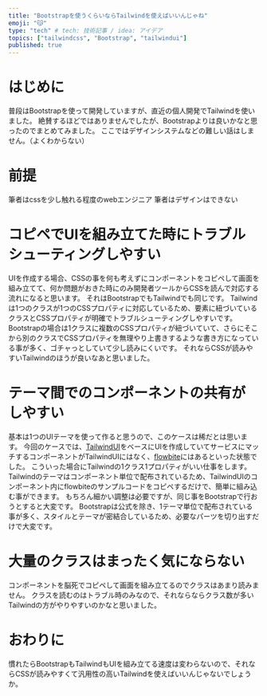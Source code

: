 ```yaml
---
title: "Bootstrapを使うくらいならTailwindを使えばいいんじゃね"
emoji: "😽"
type: "tech" # tech: 技術記事 / idea: アイデア
topics: ["tailwindcss", "Bootstrap", "tailwindui"]
published: true
---
```


# はじめに
普段はBootstrapを使って開発していますが、直近の個人開発でTailwindを使いました。
絶賛するほどではありませんでしたが、Bootstrapよりは良いかなと思ったのでまとめてみました。
ここではデザインシステムなどの難しい話はしません。（よくわからない）

# 前提
筆者はcssを少し触れる程度のwebエンジニア
筆者はデザインはできない

# コピペでUIを組み立てた時にトラブルシューティングしやすい
UIを作成する場合、CSSの事を何も考えずにコンポーネントをコピペして画面を組み立てて、何か問題がおきた時にのみ開発者ツールからCSSを読んで対応する流れになると思います。
それはBootstrapでもTailwindでも同じです。
Tailwindは1つのクラスが1つのCSSプロパティに対応しているため、要素に紐づいているクラスとCSSプロパティが明確でトラブルシューティングしやすいです。
Bootstrapの場合は1クラスに複数のCSSプロパティが紐づいていて、さらにそこから別のクラスでCSSプロパティを無理やり上書きするような書き方になっている事が多く、ゴチャっとしていて少し読みにくいです。
それならCSSが読みやすいTailwindのほうが良いなあと思いました。

# テーマ間でのコンポーネントの共有がしやすい
基本は1つのUIテーマを使って作ると思うので、このケースは稀だとは思います。
今回のケースでは、[TailwindUI](https://tailwindui.com/)をベースにUIを作成していてサービスにマッチするコンポーネントがTailwindUIにはなく、[flowbite](https://flowbite.com/)にはあるといった状態でした。
こういった場合にTailwindの1クラス1プロパティがいい仕事をします。
Tailwindのテーマはコンポーネント単位で配布されているため、TailwindUIのコンポーネント内にflowbiteのサンプルコードをコピペするだけで、簡単に組み込む事ができます。
もちろん細かい調整は必要ですが、同じ事をBootstrapで行おうとすると大変です。
Bootstrapは公式を除き、1テーマ単位で配布されている事が多く、スタイルとテーマが密結合しているため、必要なパーツを切り出すだけで大変です。

# 大量のクラスはまったく気にならない
コンポーネントを脳死でコピペして画面を組み立てるのでクラスはあまり読みません。
クラスを読むのはトラブル時のみなので、それならならクラス数が多いTailwindの方がやりやすいのかなと思いました。

# おわりに
慣れたらBootstrapもTailwindもUIを組み立てる速度は変わらないので、それならCSSが読みやすくて汎用性の高いTailwindを使えばいいんじゃないでしょうか。
